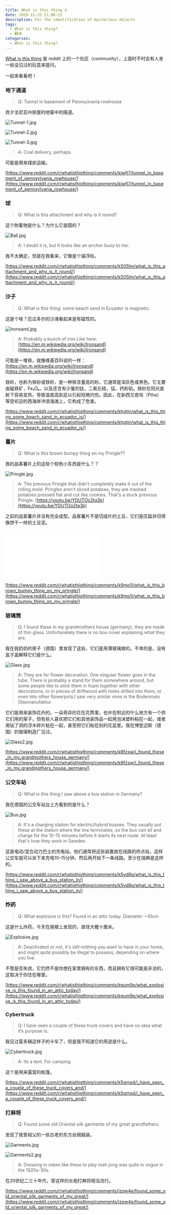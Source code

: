 ```yaml
---
title: What is this thing 4
date: 2020-12-25 11:06:13
description: For the identification of mysterious objects
tags:  
  - What is this thing?
  - 翻译
categories:
  - What is this thing?
---
```


[What is this thing](https://www.reddit.com/r/whatisthisthing/) 是 reddit 上的一个社区（community），上面时不时会有人发一些没见过的玩意来提问。

一起来看看吧！

<!-- more -->

### 地下通道

> Q: Tunnel in basement of Pennsylvania rowhouse

宾夕法尼亚州排屋的地窖中的隧道。

![Tunnel-1.jpg](https://cdn.jsdelivr.net/gh/AemonCao/AemonCao.github.io@source/source/_posts/whatisthisthing-4/Tunnel-1.jpg)

![Tunnel-2.jpg](https://cdn.jsdelivr.net/gh/AemonCao/AemonCao.github.io@source/source/_posts/whatisthisthing-4/Tunnel-2.jpg)

![Tunnel-3.jpg](https://cdn.jsdelivr.net/gh/AemonCao/AemonCao.github.io@source/source/_posts/whatisthisthing-4/Tunnel-3.jpg)

<!-- {% asset_img Tunnel-1 Tunnel-1.jpg %} -->

<!-- {% asset_img Tunnel-2 Tunnel-2.jpg %} -->

<!-- {% asset_img Tunnel-3 Tunnel-3.jpg %} -->

> A: Coal delivery, perhaps.

可能是用来煤炭运输。

[https://www.reddit.com/r/whatisthisthing/comments/kiwfj7/tunnel_in_basement_of_pennsylvania_rowhouse/](https://www.reddit.com/r/whatisthisthing/comments/kiwfj7/tunnel_in_basement_of_pennsylvania_rowhouse/)

### 球

> Q: What is this attachment and why is it round?

这个附着物是什么？为什么它是圆的？

![Ball.jpg](https://cdn.jsdelivr.net/gh/AemonCao/AemonCao.github.io@source/source/_posts/whatisthisthing-4/Ball.jpg)

<!-- {% asset_img Ball Ball.jpg %} -->

> A: I doubt it is, but it looks like an anchor buoy to me.

我不太确定，但是在我看来，它像是个锚浮标。

[https://www.reddit.com/r/whatisthisthing/comments/k505lm/what_is_this_attachment_and_why_is_it_round/](https://www.reddit.com/r/whatisthisthing/comments/k505lm/what_is_this_attachment_and_why_is_it_round/)

### 沙子

> Q: What is this thing: some beach sand in Ecuador is magnetic.

这是个啥？厄瓜多尔的沙滩看起来是有磁性的。

![Ironsand.jpg](https://cdn.jsdelivr.net/gh/AemonCao/AemonCao.github.io@source/source/_posts/whatisthisthing-4/Ironsand.jpg)

<!-- {% asset_img Ironsand Ironsand.jpg %} -->

> A: Probably a bunch of iron Like here: [https://en.m.wikipedia.org/wiki/Ironsand](https://en.m.wikipedia.org/wiki/Ironsand)

可能是一堆铁，就像维基百科说的一样：[https://en.m.wikipedia.org/wiki/Ironsand](https://en.m.wikipedia.org/wiki/Ironsand)

铁砂，也称为铁砂或铁砂，是一种铁含量高的砂。它通常是深灰色或黑色。它主要由磁铁矿，Fe₃O₄，以及还含有少量的钛，二氧化硅，锰，钙和钒。铁砂在阳光直射下容易变热，导致温度高到足以引起轻微灼伤。因此，在新西兰皮哈（Piha）等受欢迎的西海岸冲浪海滩上，它构成了危害。

[https://www.reddit.com/r/whatisthisthing/comments/khgtin/what_is_this_thing_some_beach_sand_in_ecuador_is/](https://www.reddit.com/r/whatisthisthing/comments/khgtin/what_is_this_thing_some_beach_sand_in_ecuador_is/)

### 薯片

> Q: What is this brown bumpy thing on my Pringle??

我的品客薯片上的这些个棕色小东西是什么？？

![Pringle.jpg](https://cdn.jsdelivr.net/gh/AemonCao/AemonCao.github.io@source/source/_posts/whatisthisthing-4/Pringle.jpg)

<!-- {% asset_img Pringle Pringle.jpg %} -->

> A: The previous Pringle that didn't completely make it out of the rolling mold. Pringles aren't sliced potatoes, they are mashed potatoes pressed flat and cut like cookies. That's a stuck previous Pringle. [https://youtu.be/YDUTOo2tq3k](https://youtu.be/YDUTOo2tq3k)

之前的品客薯片并没有完全成型。品客薯片不是切成片的土豆，它们是压扁并切得像饼干一样的土豆泥。

<iframe src="//player.bilibili.com/player.html?aid=373272953&bvid=BV18Z4y137Mz&cid=270707762&page=1" scrolling="no" border="0" frameborder="no" framespacing="0" allowfullscreen="true"> </iframe>

[https://www.reddit.com/r/whatisthisthing/comments/k9mp1l/what_is_this_brown_bumpy_thing_on_my_pringle/](https://www.reddit.com/r/whatisthisthing/comments/k9mp1l/what_is_this_brown_bumpy_thing_on_my_pringle/)

### 玻璃筒

> Q: I found these in my grandmothers house (germany), they are made of thin glass. Unfortunately there is no box cover explaining what they are.

我在我奶奶的房子（德国）里发现了这些，它们是用薄玻璃做的。不幸的是，没有盒子盖解释它们是什么。

![Glass.jpg](https://cdn.jsdelivr.net/gh/AemonCao/AemonCao.github.io@source/source/_posts/whatisthisthing-4/Glass.jpg)

<!-- {% asset_img Glass Glass.jpg %} -->

> A: They are for flower decoration. One singular flower goes in the tube. There is probably a stand for them somewhere around, but some people like to stick them in foam together with other decorations, or in pieces of driftwood with holes drilled into them, or even into other flowerpots.I saw very similar ones in the Bodenmais Glasmanufaktur

它们是用来装饰花卉的。一朵奇异的花在花筒里。也许在附近的什么地方有一个供它们用的架子，但有些人喜欢把它们和其他装饰品一起用泡沫塑料粘在一起，或者用钻了洞的浮木碎片粘在一起，甚至把它们粘在别的花盆里。我在博登迈斯（德国）的玻璃制造厂见过。

![Glass2.jpg](https://cdn.jsdelivr.net/gh/AemonCao/AemonCao.github.io@source/source/_posts/whatisthisthing-4/Glass2.jpg)

<!-- {% asset_img Glass2 Glass2.jpg %} -->

[https://www.reddit.com/r/whatisthisthing/comments/k8fzsw/i_found_these_in_my_grandmothers_house_germany/](https://www.reddit.com/r/whatisthisthing/comments/k8fzsw/i_found_these_in_my_grandmothers_house_germany/)

### 公交车站

> Q: What is this thing I saw above a bus station in Germany?

我在德国的公交车站台上方看到的是什么？

![Bus.jpg](https://cdn.jsdelivr.net/gh/AemonCao/AemonCao.github.io@source/source/_posts/whatisthisthing-4/Bus.jpg)

<!-- {% asset_img Bus Bus.jpg %} -->

> A: It's a charging station for electric/hybrid busses. They usually put these at the station where the line terminates, so the bus can sit and charge for the 10-15 minutes before it starts its next route. At least that's how they work in Sweden.

这是电动/混合动力巴士的充电站。他们通常把这些装置放在线路的终点站，这样公交车就可以坐下来充电10-15分钟，然后再开始下一条线路。至少在瑞典是这样的。

[https://www.reddit.com/r/whatisthisthing/comments/k5yd8p/what_is_this_thing_i_saw_above_a_bus_station_in/](https://www.reddit.com/r/whatisthisthing/comments/k5yd8p/what_is_this_thing_i_saw_above_a_bus_station_in/)

### 炸药

> Q: What explosive is this? Found in an attic today. Diameter: ~10cm

这是什么炸药，今天在阁楼上发现的，直径大概十厘米。

![Explosive.jpg](https://cdn.jsdelivr.net/gh/AemonCao/AemonCao.github.io@source/source/_posts/whatisthisthing-4/Explosive.jpg)

<!-- {% asset_img Explosive Explosive.jpg %} -->

> A: Deactivated or not, it's still nothing you want to have in your home, and might quite possibly be illegal to possess, depending on where you live.

不管是否失效，它仍然不是你想在家里拥有的东西，而且拥有它很可能是非法的，这取决于你住在哪里。

[https://www.reddit.com/r/whatisthisthing/comments/kgum9e/what_explosive_is_this_found_in_an_attic_today/](https://www.reddit.com/r/whatisthisthing/comments/kgum9e/what_explosive_is_this_found_in_an_attic_today/)

### Cybertruck

> Q: I have seen a couple of these truck covers and have no idea what it’s purpose is.

我见过蛮多辆这样子的卡车了，但是我不知道它的用途是什么。

![Cybertruck.jpg](https://cdn.jsdelivr.net/gh/AemonCao/AemonCao.github.io@source/source/_posts/whatisthisthing-4/Cybertruck.jpg)

<!-- {% asset_img Cybertruck Cybertruck.jpg %} -->

> A: Its a tent. For camping

这个是用来露营的帐篷。

[https://www.reddit.com/r/whatisthisthing/comments/k5gmsd/i_have_seen_a_couple_of_these_truck_covers_and/](https://www.reddit.com/r/whatisthisthing/comments/k5gmsd/i_have_seen_a_couple_of_these_truck_covers_and/)

### 打麻将

> Q: Found some old Oriental silk garments of my great grandfathers.

发现了我曾祖父的一些古老的东方丝绸服装。

![Garments.jpg](https://cdn.jsdelivr.net/gh/AemonCao/AemonCao.github.io@source/source/_posts/whatisthisthing-4/Garments.jpg)

![Garments2.jpg](https://cdn.jsdelivr.net/gh/AemonCao/AemonCao.github.io@source/source/_posts/whatisthisthing-4/Garments2.jpg)

<!-- {% asset_img Garments Garments.jpg %} -->

<!-- {% asset_img Garments2 Garments2.jpg %} -->

> A: Dressing in robes like these to play mah jong was quite in vogue in the 1920s-30s.

在20世纪二三十年代，穿这样的长袍打麻将相当流行。

[https://www.reddit.com/r/whatisthisthing/comments/jzpw4e/found_some_old_oriental_silk_garments_of_my_great/](https://www.reddit.com/r/whatisthisthing/comments/jzpw4e/found_some_old_oriental_silk_garments_of_my_great/)
